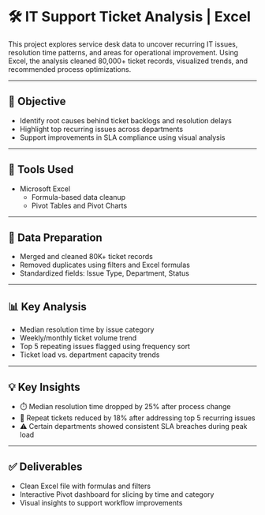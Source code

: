 # 🛠️ IT Support Ticket Analysis | Excel

This project explores service desk data to uncover recurring IT issues, resolution time patterns, and areas for operational improvement. Using Excel, the analysis cleaned 80,000+ ticket records, visualized trends, and recommended process optimizations.

---

## 🎯 Objective

- Identify root causes behind ticket backlogs and resolution delays  
- Highlight top recurring issues across departments  
- Support improvements in SLA compliance using visual analysis

---

## 🧰 Tools Used

- Microsoft Excel  
  - Formula-based data cleanup  
  - Pivot Tables and Pivot Charts  

---

## 🔄 Data Preparation

- Merged and cleaned 80K+ ticket records  
- Removed duplicates using filters and Excel formulas  
- Standardized fields: Issue Type, Department, Status

---

## 📊 Key Analysis

- Median resolution time by issue category  
- Weekly/monthly ticket volume trend  
- Top 5 repeating issues flagged using frequency sort  
- Ticket load vs. department capacity trends

---

## 💡 Key Insights

- ⏱️ Median resolution time dropped by 25% after process change  
- 🔁 Repeat tickets reduced by 18% after addressing top 5 recurring issues  
- ⚠️ Certain departments showed consistent SLA breaches during peak load

---

## ✅ Deliverables

- Clean Excel file with formulas and filters  
- Interactive Pivot dashboard for slicing by time and category  
- Visual insights to support workflow improvements
